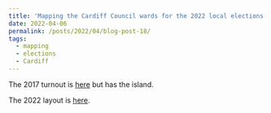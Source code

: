 ```yaml
---
title: 'Mapping the Cardiff Council wards for the 2022 local elections'
date: 2022-04-06
permalink: /posts/2022/04/blog-post-18/
tags:
  - mapping
  - elections
  - Cardiff
---
```

The 2017 turnout is [here](https://www.datawrapper.de/_/ryky0/) but has the island.

The 2022 layout is [here](https://www.datawrapper.de/_/2QEo5/).

